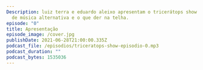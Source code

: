 ```yaml
---
Description: luiz terra e eduardo aleixo apresentam o tricerátops show. podcast
  de música alternativa e o que der na telha.
episode: "0"
title: Apresentação
episode_image: /cover.jpg
publishDate: 2021-06-28T21:00:00.335Z
podcast_file: /episodios/triceratops-show-episodio-0.mp3
podcast_duration: ""
podcast_bytes: 1535036
---
```

